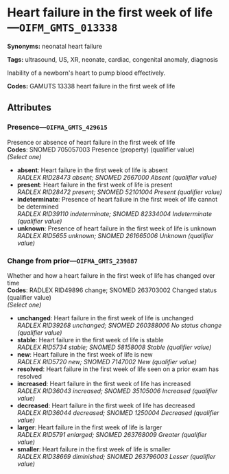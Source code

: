 # Heart failure in the first week of life—`OIFM_GMTS_013338`

**Synonyms:** neonatal heart failure

**Tags:** ultrasound, US, XR, neonate, cardiac, congenital anomaly, diagnosis

Inability of a newborn's heart to pump blood effectively.

**Codes:** GAMUTS 13338 heart failure in the first week of life

## Attributes

### Presence—`OIFMA_GMTS_429615`

Presence or absence of heart failure in the first week of life  
**Codes**: SNOMED 705057003 Presence (property) (qualifier value)  
*(Select one)*

- **absent**: Heart failure in the first week of life is absent  
_RADLEX RID28473 absent; SNOMED 2667000 Absent (qualifier value)_
- **present**: Heart failure in the first week of life is present  
_RADLEX RID28472 present; SNOMED 52101004 Present (qualifier value)_
- **indeterminate**: Presence of heart failure in the first week of life cannot be determined  
_RADLEX RID39110 indeterminate; SNOMED 82334004 Indeterminate (qualifier value)_
- **unknown**: Presence of heart failure in the first week of life is unknown  
_RADLEX RID5655 unknown; SNOMED 261665006 Unknown (qualifier value)_

### Change from prior—`OIFMA_GMTS_239887`

Whether and how a heart failure in the first week of life has changed over time  
**Codes**: RADLEX RID49896 change; SNOMED 263703002 Changed status (qualifier value)  
*(Select one)*

- **unchanged**: Heart failure in the first week of life is unchanged  
_RADLEX RID39268 unchanged; SNOMED 260388006 No status change (qualifier value)_
- **stable**: Heart failure in the first week of life is stable  
_RADLEX RID5734 stable; SNOMED 58158008 Stable (qualifier value)_
- **new**: Heart failure in the first week of life is new  
_RADLEX RID5720 new; SNOMED 7147002 New (qualifier value)_
- **resolved**: Heart failure in the first week of life seen on a prior exam has resolved  
- **increased**: Heart failure in the first week of life has increased  
_RADLEX RID36043 increased; SNOMED 35105006 Increased (qualifier value)_
- **decreased**: Heart failure in the first week of life has decreased  
_RADLEX RID36044 decreased; SNOMED 1250004 Decreased (qualifier value)_
- **larger**: Heart failure in the first week of life is larger  
_RADLEX RID5791 enlarged; SNOMED 263768009 Greater (qualifier value)_
- **smaller**: Heart failure in the first week of life is smaller  
_RADLEX RID38669 diminished; SNOMED 263796003 Lesser (qualifier value)_